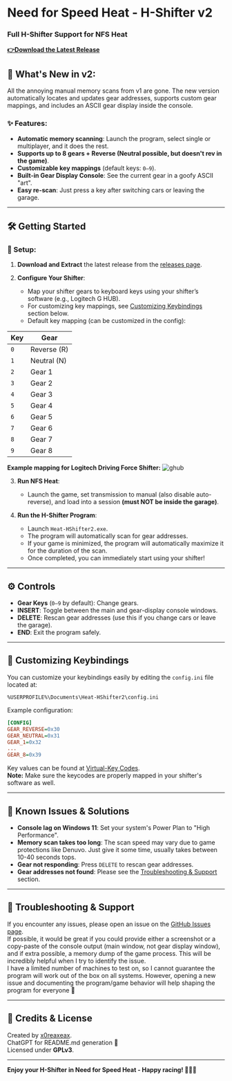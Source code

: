 # Need for Speed Heat - H-Shifter v2

### Full H-Shifter Support for NFS Heat

[**👉Download the Latest Release**](https://github.com/x0reaxeax/nfsheat-hshifter/releases/latest)

## 🚗 What's New in v2:

All the annoying manual memory scans from v1 are gone. The new version automatically locates and updates gear addresses, supports custom gear mappings, and includes an ASCII gear display inside the console.

### ✨ Features:

- **Automatic memory scanning**: Launch the program, select single or multiplayer, and it does the rest.
- **Supports up to 8 gears + Reverse (Neutral possible, but doesn't rev in the game)**.
- **Customizable key mappings** (default keys: `0–9`).
- **Built-in Gear Display Console**: See the current gear in a goofy ASCII "art".
- **Easy re-scan**: Just press a key after switching cars or leaving the garage.

---

## 🛠️ Getting Started

### 📌 Setup:

1. **Download and Extract** the latest release from the [releases page](https://github.com/x0reaxeax/nfsheat-hshifter/releases/latest).

2. **Configure Your Shifter**:

   - Map your shifter gears to keyboard keys using your shifter’s software (e.g., Logitech G HUB).
   - For customizing key mappings, see [Customizing Keybindings](#customizing-keybindings) section below.
   - Default key mapping (can be customized in the config):

| Key | Gear        |
| --- | ----------- |
| `0` | Reverse (R) |
| `1` | Neutral (N) |
| `2` | Gear 1      |
| `3` | Gear 2      |
| `4` | Gear 3      |
| `5` | Gear 4      |
| `6` | Gear 5      |
| `7` | Gear 6      |
| `8` | Gear 7      |
| `9` | Gear 8      |

**Example mapping for Logitech Driving Force Shifter:**
![ghub](https://i.imgur.com/eTj3Fx6.png)

3. **Run NFS Heat**:

   - Launch the game, set transmission to manual (also disable auto-reverse), and load into a session **(must NOT be inside the garage)**.

4. **Run the H-Shifter Program**:

   - Launch `Heat-HShifter2.exe`.
   - The program will automatically scan for gear addresses.
   - If your game is minimized, the program will automatically maximize it for the duration of the scan.
   - Once completed, you can immediately start using your shifter!

---

## ⚙️ Controls

- **Gear Keys** (`0–9` by default): Change gears.
- **INSERT**: Toggle between the main and gear-display console windows.
- **DELETE**: Rescan gear addresses (use this if you change cars or leave the garage).
- **END**: Exit the program safely.

---

## 🎨 Customizing Keybindings

You can customize your keybindings easily by editing the `config.ini` file located at:

```
%USERPROFILE%\Documents\Heat-HShifter2\config.ini
```

Example configuration:

```ini
[CONFIG]
GEAR_REVERSE=0x30
GEAR_NEUTRAL=0x31
GEAR_1=0x32
...
GEAR_8=0x39
```

Key values can be found at [Virtual-Key Codes](https://learn.microsoft.com/en-us/windows/win32/inputdev/virtual-key-codes).  
**Note:** Make sure the keycodes are properly mapped in your shifter's software as well.

---

## 🐞 Known Issues & Solutions

- **Console lag on Windows 11**: Set your system's Power Plan to "High Performance".
- **Memory scan takes too long**: The scan speed may vary due to game protections like Denuvo. Just give it some time, usually takes between 10-40 seconds tops.
- **Gear not responding**: Press `DELETE` to rescan gear addresses.
- **Gear addresses not found**: Please see the [Troubleshooting & Support](#troubleshooting--support) section.

---

## 📣 Troubleshooting & Support

If you encounter any issues, please open an issue on the [GitHub Issues page](https://github.com/x0reaxeax/nfsheat-hshifter/issues).  
If possible, it would be great if you could provide either a screenshot or a copy-paste of the console output (main window, not gear display window), and if extra possible, a memory dump of the game process. This will be incredibly helpful when I try to identify the issue.  
I have a limited number of machines to test on, so I cannot guarantee the program will work out of the box on all systems. However, opening a new issue and documenting the program/game behavior will help shaping the program for everyone 🧡

---

## 💖 Credits & License

Created by [x0reaxeax](https://github.com/x0reaxeax).  
ChatGPT for README.md generation 🧡  
Licensed under **GPLv3**.  

---

**Enjoy your H-Shifter in Need for Speed Heat - Happy racing! 🚗💨🔥**

